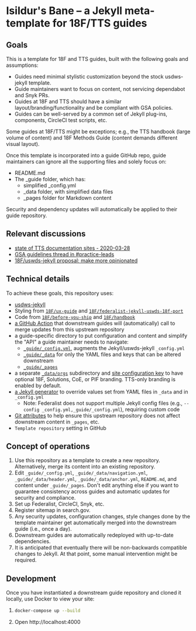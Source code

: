 # Isildur's Bane – a Jekyll meta-template for 18F/TTS guides

## Goals

This is a template for 18F and TTS guides, built with the following goals and assumptions:

- Guides need minimal stylistic customization beyond the stock usdws-jekyll template.
- Guide maintainers want to focus on content, not servicing dependabot and Snyk PRs.
- Guides at 18F and TTS should have a similar layout/branding/functionality and be compliant with GSA policies.
- Guides can be well-served by a common set of Jekyll plug-ins, components, CircleCI test scripts, etc.

Some guides at 18F/TTS might be exceptions; e.g., the TTS handbook (large volume of content) and 18F Methods Guide (content demands different visual layout).

Once this template is incorporated into a guide GitHub repo, guide maintainers can ignore all the supporting files and solely focus on:
- README.md
- The _guide folder, which has:
  - simplified _config.yml
  - _data folder, with simplified data files
  - _pages folder for Markdown content

Security and dependency updates will automatically be applied to their guide repository.

## Relevant discussions

- [state of TTS documentation sites - 2020-03-28](https://docs.google.com/document/d/1LCKZKqoEEYOCwntZpTbHp8bW7tdnPnmmKVJ-YNHAUy4)
- [GSA guidelines thread in #practice-leads](https://gsa-tts.slack.com/archives/C6W0B5W1G/p1598380975005700)
- [18F/uswds-jekyll proposal: make more opinionated](https://github.com/18F/uswds-jekyll/issues/190)

## Technical details

To achieve these goals, this repository uses:

- [usdws-jekyll](https://github.com/18F/uswds-jekyll)
- Styling from [`18F/ux-guide`](https://github.com/18F/ux-guide) and [`18F/federalist-jekyll-uswds-18f-port`](https://github.com/18F/federalist-jekyll-uswds-18f-port)
- Code from [`18F/before-you-ship`](https://github.com/18F/before-you-ship) and [`18F/handbook`](https://github.com/18F/handbook)
- [a GitHub Action](./.github/actions/merge-template/action.yml) that downstream guides will (automatically) call to merge updates from this upstream repository
- a guide-specific directory to put configuration and content and simplify the "API" a guide maintainer needs to navigate:
  - [`_guide/_config.yml`](./_guide/_config.yml), augments the Jekyll/uswds-jekyll `_config.yml`
  - [`_guide/_data`](./_guide/_data) for only the YAML files and keys that can be altered downstream
  - [`_guide/_pages`](./_guide/_pages) 
- a separate [`_data/orgs`](./_data/orgs) subdirectory and [site configuration key](https://github.com/18F/isildurs-bane/blob/77b8aece41f4f61988a40cc079a70d07670c11e5/override.yml#L25) to have optional 18F, Solutions, CoE, or PIF branding. TTS-only branding is enabled by default.
- [a Jekyll generator](./_plugins/override.rb) to override values set from YAML files in `_data` and in `_config.yml`
  - Note: Federalist does not support multiple Jekyll config files (e.g., `--config _config.yml,_guide/_config.yml`), requiring custom code
- [Git attributes](./.github/actions/merge-template/action.yml#L8) to help ensure this upstream repository does not affect downstream content in `_pages`, etc.
- `Template repository` setting in GitHub

## Concept of operations

1. Use this repository as a template to create a new repository. Alternatively, merge its content into an existing repository.
1. Edit `_guide/_config.yml`, `_guide/_data/navigation.yml`, `_guide/_data/header.yml`, `_guide/_data/anchor.yml`, `README.md`, and content under `_guide/_pages`. Don't edit anything else if you want to guarantee consistency across guides and automatic updates for security and compliance.
1. Set up Federalist, CircleCI, Snyk, etc.
1. Register sitemap in search.gov.
1. Any security updates, configuration changes, style changes done by the template maintainer get automatically merged into the downstream guide (i.e., once a day).
1. Downstream guides are automatically redeployed with up-to-date dependencies.
1. It is anticipated that eventually there will be non-backwards compatible changes to Jekyll. At that point, some manual intervention might be required.

## Development

Once you have instantiated a downstream guide repository and cloned it locally, use Docker to view your site:

1. ```sh
   docker-compose up --build
   ```

1. Open http://localhost:4000

